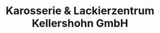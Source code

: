 ---
title: "Karosserie & Lackierzentrum Kellershohn GmbH"
url: /roesrath/karosserie-und-lackierzentrum-kellershohn-gmbh/
shop: Autowerkstatt
---